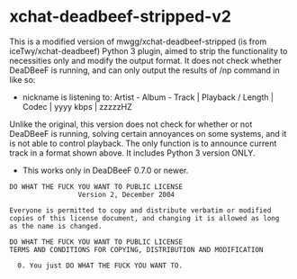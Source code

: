 xchat-deadbeef-stripped-v2
=======================

This is a modified version of mwgg/xchat-deadbeef-stripped (is from iceTwy/xchat-deadbeef) Python 3 plugin,
aimed to strip the functionality to necessities only and modify the
output format. It does not check whether DeaDBeeF is running, and
can only output the results of /np command in like so:

* nickname is listening to: Artist - Album - Track | Playback / Length | Codec | yyyy kbps | zzzzzHZ

Unlike the original, this version does not check for whether or not
DeaDBeeF is running, solving certain annoyances on some systems, and
it is not able to control playback. The only function is to announce
current track in a format shown above. It includes Python 3 version ONLY.

* This works only in DeaDBeeF 0.7.0 or newer.


```
DO WHAT THE FUCK YOU WANT TO PUBLIC LICENSE
                 Version 2, December 2004

Everyone is permitted to copy and distribute verbatim or modified
copies of this license document, and changing it is allowed as long
as the name is changed.

DO WHAT THE FUCK YOU WANT TO PUBLIC LICENSE
TERMS AND CONDITIONS FOR COPYING, DISTRIBUTION AND MODIFICATION

  0. You just DO WHAT THE FUCK YOU WANT TO.
```
